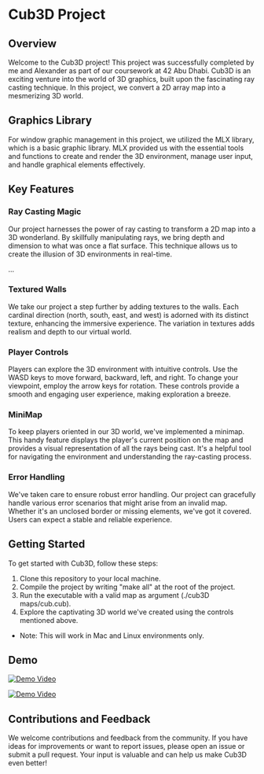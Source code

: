 # Cub3D Project

## Overview

Welcome to the Cub3D project! This project was successfully completed by me and Alexander as part of our coursework at 42 Abu Dhabi. Cub3D is an exciting venture into the world of 3D graphics, built upon the fascinating ray casting technique. In this project, we convert a 2D array map into a mesmerizing 3D world.

## Graphics Library

For window graphic management in this project, we utilized the MLX library, which is a basic graphic library. MLX provided us with the essential tools and functions to create and render the 3D environment, manage user input, and handle graphical elements effectively.

## Key Features

### Ray Casting Magic

Our project harnesses the power of ray casting to transform a 2D map into a 3D wonderland. By skillfully manipulating rays, we bring depth and dimension to what was once a flat surface. This technique allows us to create the illusion of 3D environments in real-time.

...

### Textured Walls

We take our project a step further by adding textures to the walls. Each cardinal direction (north, south, east, and west) is adorned with its distinct texture, enhancing the immersive experience. The variation in textures adds realism and depth to our virtual world.

### Player Controls

Players can explore the 3D environment with intuitive controls. Use the WASD keys to move forward, backward, left, and right. To change your viewpoint, employ the arrow keys for rotation. These controls provide a smooth and engaging user experience, making exploration a breeze.

### MiniMap

To keep players oriented in our 3D world, we've implemented a minimap. This handy feature displays the player's current position on the map and provides a visual representation of all the rays being cast. It's a helpful tool for navigating the environment and understanding the ray-casting process.

### Error Handling

We've taken care to ensure robust error handling. Our project can gracefully handle various error scenarios that might arise from an invalid map. Whether it's an unclosed border or missing elements, we've got it covered. Users can expect a stable and reliable experience.

## Getting Started

To get started with Cub3D, follow these steps:

1. Clone this repository to your local machine.
2. Compile the project by writing "make all" at the root of the project.
3. Run the executable with a valid map as argument (./cub3D maps/cub.cub).
4. Explore the captivating 3D world we've created using the controls mentioned above.
- Note: This will work in Mac and Linux environments only. 

## Demo

[![Demo Video](https://img.youtube.com/vi/qmxmi8o191A/0.jpg)](https://www.youtube.com/watch?v=qmxmi8o191A?autoplay=1)

[![Demo Video](https://img.youtube.com/vi/8E_v4l38JKw/0.jpg)](https://www.youtube.com/watch?v=8E_v4l38JKw "Cub3D")

## Contributions and Feedback

We welcome contributions and feedback from the community. If you have ideas for improvements or want to report issues, please open an issue or submit a pull request. Your input is valuable and can help us make Cub3D even better!
